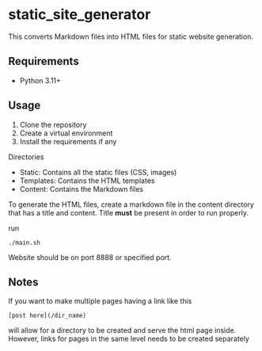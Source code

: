 # static_site_generator

This converts Markdown files into HTML files for static website generation.

## Requirements

- Python 3.11+

## Usage

1. Clone the repository
2. Create a virtual environment
3. Install the requirements if any

Directories
  * Static: Contains all the static files (CSS, images)
  * Templates: Contains the HTML templates
  * Content: Contains the Markdown files

To generate the HTML files, create a markdown file in the content directory that has a title and content.
Title <b>must</b> be present in order to run properly.

run

```
./main.sh
```
Website should be on port 8888 or specified port.

## Notes

If you want to make multiple pages having a link like this
```
[post here](/dir_name)
```
will allow for a directory to be created and serve the html page inside.
However, links for pages in the same level needs to be created separately
